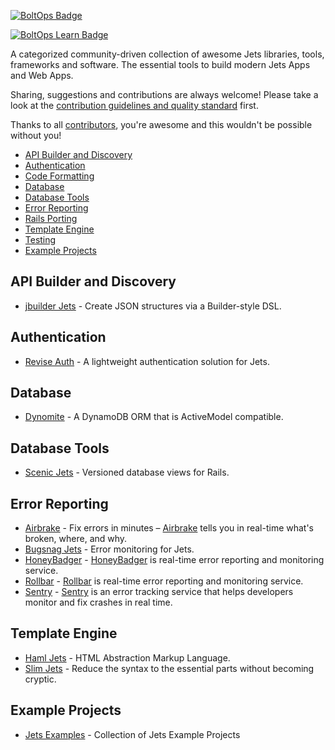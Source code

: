 [![BoltOps Badge](https://img.boltops.com/boltops/badges/boltops-badge.png)](https://www.boltops.com)

[![BoltOps Learn Badge](https://img.boltops.com/boltops-learn/boltops-learn.png)](https://learn.boltops.com)

A categorized community-driven collection of awesome Jets libraries, tools, frameworks and software. The essential tools to build modern Jets Apps and Web Apps.

Sharing, suggestions and contributions are always welcome! Please take a look at the [contribution guidelines and quality standard](https://github.com/boltops-tools/awesome-jets/blob/main/CONTRIBUTING.md) first.

Thanks to all [contributors](https://github.com/boltops-tools/awesome-jets/graphs/contributors), you're awesome and this wouldn't be possible without you!

* [API Builder and Discovery](#api-builder-and-discovery)
* [Authentication](#authentication)
* [Code Formatting](#code-formatting)
* [Database](#database)
* [Database Tools](#database-tools)
* [Error Reporting](#error-reporting)
* [Rails Porting](#error-reporting)
* [Template Engine](#template-engine)
* [Testing](#testing)
* [Example Projects](#example-projects)

## API Builder and Discovery

* [jbuilder Jets](https://github.com/tanukiti1987/jbuilder-jets) - Create JSON structures via a Builder-style DSL.

## Authentication 

* [Revise Auth](https://github.com/jeremiahlukus/revise_auth-jets) - A lightweight authentication solution for Jets.


## Database

* [Dynomite](https://github.com/boltops-tools/dynomite) - A DynamoDB ORM that is ActiveModel compatible.

## Database Tools

* [Scenic Jets](https://github.com/exposwingie/scenic-jets) - Versioned database views for Rails.

## Error Reporting

* [Airbrake](https://github.com/tongueroo/airbrake-jets) - Fix errors in minutes – [Airbrake](https://airbrake.io) tells you in real-time what's broken, where, and why.
* [Bugsnag Jets](https://github.com/tgeselle/bugsnag-jets) - Error monitoring for Jets.
* [HoneyBadger](https://github.com/tongueroo/honeybadger-jets) - [HoneyBadger](https://honeybadger.com/) is real-time error reporting and monitoring service.
* [Rollbar](https://github.com/tongueroo/rollbar-jets) - [Rollbar](https://rollbar.com/) is real-time error reporting and monitoring service.
* [Sentry](https://github.com/tongueroo/sentry-jets) - [Sentry](https://sentry.io) is an error tracking service that helps developers monitor and fix crashes in real time.


## Template Engine

* [Haml Jets](https://github.com/ceritium/haml-jets) - HTML Abstraction Markup Language.
* [Slim Jets](https://github.com/tongueroo/slim-jets) - Reduce the syntax to the essential parts without becoming cryptic.


## Example Projects

* [Jets Examples](https://github.com/tongueroo/jets-examples) - Collection of Jets Example Projects

